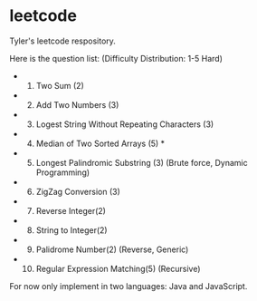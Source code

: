 # leetcode

Tyler's leetcode respository.


Here is the question list:
(Difficulty Distribution: 1-5 Hard)
* 1.   Two Sum (2)
* 2.   Add Two Numbers (3)
* 3.   Logest String Without Repeating Characters (3)
* 4.   Median of Two Sorted Arrays (5) *
* 5.   Longest Palindromic Substring (3) (Brute force, Dynamic Programming) 
* 6.   ZigZag Conversion (3) 
* 7.   Reverse Integer(2) 
* 8.   String to Integer(2) 
* 9.   Palidrome Number(2) (Reverse, Generic)
* 10.  Regular Expression Matching(5) (Recursive)



For now only implement in two languages: Java and JavaScript.



